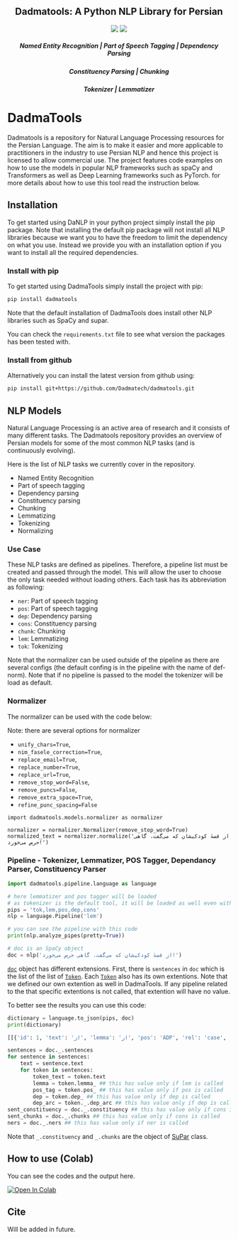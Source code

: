 <!-- <h1 align="center">
  <img src="images/dadmatech.jpeg"  width="150"  />
   Dadmatools
</h1> -->


<h2 align="center">Dadmatools: A Python NLP Library for Persian</h2>

<div align="center">
  <a href="https://pypi.org/project/dadmatools/"><img src="https://img.shields.io/pypi/v/dadmatools.svg"></a>
  <!-- <a href="https://travis-ci.com/dadmatech/dadmatools"><img src="https://travis-ci.com/dadmatech/dadmatools.svg?branch=master"></a> -->
  <!-- <a href="https://coveralls.io/github/alexandrainst/danlp?branch=master"><img src="https://coveralls.io/repos/github/alexandrainst/danlp/badge.svg?branch=master"></a> -->
  <a href=""><img src="https://img.shields.io/badge/license-Apache%202-blue.svg"></a>
  <!-- <a href=''><img src='https://readthedocs.org/projects/danlp-alexandra/badge/?version=latest' alt='Documentation Status' /></a> -->
</div>
<div align="center">
  <h5>
      Named Entity Recognition
    <span> | </span>
      Part of Speech Tagging
    <span> | </span>
      Dependency Parsing
  </h5>
  <h5>
      Constituency Parsing
    <span> | </span>
      Chunking
  </h5>
  <h5>
      Tokenizer
    <span> | </span>
      Lemmatizer
  </h5>
  <h5>
    <!-- <a href="https://github.com/alexandrainst/danlp/tree/master/examples/tutorials">
      Tutorials
    </a> -->
  </h5>
</div>


# **DadmaTools**
Dadmatools is a repository for Natural Language Processing resources for the Persian Language. 
The aim is to make it easier and more applicable to practitioners in the industry to use 
Persian NLP and hence this project is licensed to allow commercial use. 
The project features code examples on how to use the models in popular 
NLP frameworks such as spaCy and Transformers as well as Deep Learning frameworks 
such as PyTorch. 
for more details about how to use this tool read the instruction below. 


## Installation

To get started using DaNLP in your python project simply install the pip package. Note that installing the default pip package 
will not install all NLP libraries because we want you to have the freedom to limit the dependency on what you use. Instead we provide you with an installation option if you want to install all the required dependencies. 

### Install with pip

To get started using DadmaTools simply install the project with pip:

```bash
pip install dadmatools 
```

Note that the default installation of DadmaTools does install other NLP libraries such as SpaCy and supar.

You can check the `requirements.txt` file to see what version the packages has been tested with.

### Install from github
Alternatively you can install the latest version from github using:
```bash
pip install git+https://github.com/Dadmatech/dadmatools.git
```

## NLP Models

Natural Language Processing is an active area of research and it consists of many different tasks. 
The Dadmatools repository provides an overview of Persian models for some of the most common NLP tasks (and is continuously evolving). 

Here is the list of NLP tasks we currently cover in the repository.
-  Named Entity Recognition
-  Part of speech tagging
-  Dependency parsing
-  Constituency parsing
-  Chunking
-  Lemmatizing
-  Tokenizing
-  Normalizing

### Use Case

These NLP tasks are defined as pipelines. Therefore, a pipeline list must be created and passed through the model. This will allow the user to choose the only task needed without loading others. 
Each task has its abbreviation as following:
-  ```ner```: Part of speech tagging
-  ```pos```: Part of speech tagging
-  ```dep```: Dependency parsing
-  ```cons```: Constituency parsing
-  ```chunk```: Chunking
-  ```lem```: Lemmatizing
-  ```tok```: Tokenizing

Note that the normalizer can be used outside of the pipeline as there are several configs (the default confing is in the pipeline with the name of def-norm).
Note that if no pipeline is passed to the model the tokenizer will be load as default.

### Normalizer
The normalizer can be used with the code below:

Note: there are several options for normalizer

-  ```unify_chars=True```,
-  ```nim_fasele_correction=True```,
-  ```replace_email=True```,
-  ```replace_number=True```,
-  ```replace_url=True```,
-  ```remove_stop_word=False```,
-  ```remove_puncs=False```,
-  ```remove_extra_space=True```,
-  ```refine_punc_spacing=False```

```
import dadmatools.models.normalizer as normalizer

normalizer = normalizer.Normalizer(remove_stop_word=True)
normalized_text = normalizer.normalize('از قصهٔ کودکیشان که می‌گفت، گاهی حرص می‌خورد!')
```

### Pipeline - Tokenizer, Lemmatizer, POS Tagger, Dependancy Parser, Constituency Parser
```python
import dadmatools.pipeline.language as language

# here lemmatizer and pos tagger will be loaded
# as tokenizer is the default tool, it will be loaded as well even without calling
pips = 'tok,lem,pos,dep,cons' 
nlp = language.Pipeline('lem')

# you can see the pipeline with this code
print(nlp.analyze_pipes(pretty=True))

# doc is an SpaCy object
doc = nlp('از قصهٔ کودکیشان که می‌گفت، گاهی حرص می‌خورد!')
```
[```doc```](https://spacy.io/api/doc) object has different extensions. First, there is ```sentences``` in ```doc``` which is the list of the list of [```Token```](https://spacy.io/api/token). Each [```Token```](https://spacy.io/api/token) also has its own extentions. Note that we defined our own extention as well in DadmaTools. If any pipeline related to the that specific extentions is not called, that extention will have no value.

To better see the results you can use this code:
```python
dictionary = language.to_json(pips, doc)
print(dictionary)
```

```python
[[{'id': 1, 'text': 'از', 'lemma': 'از', 'pos': 'ADP', 'rel': 'case', 'root': 2}, {'id': 2, 'text': 'قصهٔ', 'lemma': 'قصه', 'pos': 'NOUN', 'rel': 'obl', 'root': 10}, {'id': 3, 'text': 'کودکی', 'lemma': 'کودکی', 'pos': 'NOUN', 'rel': 'nmod', 'root': 2}, {'id': 4, 'text': 'شان', 'lemma': 'آنها', 'pos': 'PRON', 'rel': 'nmod', 'root': 3}, {'id': 5, 'text': 'که', 'lemma': 'که', 'pos': 'SCONJ', 'rel': 'mark', 'root': 6}, {'id': 6, 'text': 'می\u200cگفت', 'lemma': 'گفت#گو', 'pos': 'VERB', 'rel': 'acl', 'root': 2}, {'id': 7, 'text': '،', 'lemma': '،', 'pos': 'PUNCT', 'rel': 'punct', 'root': 6}, {'id': 8, 'text': 'گاهی', 'lemma': 'گاه', 'pos': 'NOUN', 'rel': 'obl', 'root': 10}, {'id': 9, 'text': 'حرص', 'lemma': 'حرص', 'pos': 'NOUN', 'rel': 'compound:lvc', 'root': 10}, {'id': 10, 'text': 'می\u200cخورد', 'lemma': 'خورد#خور', 'pos': 'VERB', 'rel': 'root', 'root': 0}, {'id': 11, 'text': '!', 'lemma': '!', 'pos': 'PUNCT', 'rel': 'punct', 'root': 10}]]
```

```python
sentences = doc._.sentences
for sentence in sentences:
    text = sentence.text
    for token in sentences:
        token_text = token.text
        lemma = token.lemma_ ## this has value only if lem is called
        pos_tag = token.pos_ ## this has value only if pos is called
        dep = token.dep_ ## this has value only if dep is called
        dep_arc = token._.dep_arc ## this has value only if dep is called
sent_constituency = doc._.constituency ## this has value only if cons is called
sent_chunks = doc._.chunks ## this has value only if cons is called
ners = doc._.ners ## this has value only if ner is called
```


Note that ```_.constituency``` and ```_.chunks``` are the object of [SuPar](https://parser.yzhang.site/en/latest/) class.

## How to use (Colab)
You can see the codes and the output here.

[![Open In Colab](https://colab.research.google.com/assets/colab-badge.svg)](https://colab.research.google.com/drive/1re_7tr-U6XOmzptkb-s-_lK2H9Kb0Y6l?usp=sharing)

## Cite
Will be added in future.
<!-- 
If you want to cite this project, please use the following BibTeX entry: 

```
@inproceedings{
}
``` -->

<!-- Read the paper here.  -->

